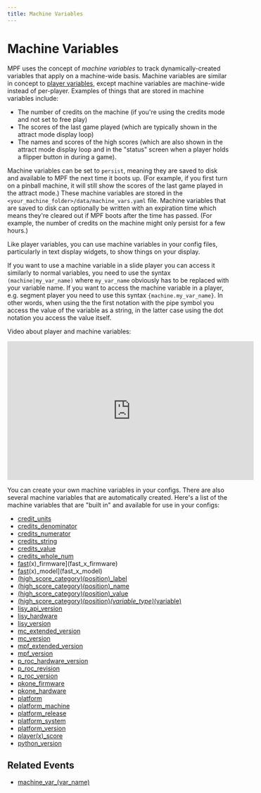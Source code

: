 ```yaml
---
title: Machine Variables
---
```


# Machine Variables


MPF uses the concept of *machine variables* to track dynamically-created
variables that apply on a machine-wide basis. Machine variables are
similar in concept to
[player variables](../game_logic/players.md), except machine variables are machine-wide instead of
per-player. Examples of things that are stored in machine variables
include:

* The number of credits on the machine (if you're using the credits
    mode and not set to free play)
* The scores of the last game played (which are typically shown in the
    attract mode display loop)
* The names and scores of the high scores (which are also shown in the
    attract mode display loop and in the "status" screen when a player
    holds a flipper button in during a game).

Machine variables can be set to `persist`, meaning they are saved to
disk and available to MPF the next time it boots up. (For example, if
you first turn on a pinball machine, it will still show the scores of
the last game played in the attract mode.) These machine variables are
stored in the `<your_machine_folder>/data/machine_vars.yaml` file.
Machine variables that are saved to disk can optionally be written with
an expiration time which means they're cleared out if MPF boots after
the time has passed. (For example, the number of credits on the machine
might only persist for a few hours.)

Like player variables, you can use machine variables in your config
files, particularly in text display widgets, to show things on your
display.

If you want to use a machine variable in a slide player you can access
it similarly to normal variables, you need to use the syntax
`(machine|my_var_name)` where `my_var_name` obviously has to be replaced
with your variable name. If you want to access the machine variable in a player, e.g. segment player you need to use this syntax
`{machine.my_var_name}`. In other words, when using the the first notation with the pipe symbol you access the value of the variable
as a string, in the latter case using the dot notation you access the value itself.

Video about player and machine variables:

<div class="video-wrapper">
<iframe width="560" height="315" src="https://www.youtube.com/embed/PUxEsNUGXPY" title="YouTube video player" frameborder="0" allow="accelerometer; autoplay; clipboard-write; encrypted-media; gyroscope; picture-in-picture" allowfullscreen></iframe>
</div>

You can create your own machine variables in your configs. There are
also several machine variables that are automatically created. Here's a
list of the machine variables that are "built in" and available for
use in your configs:

* [credit_units](credit_units.md)
* [credits_denominator](credits_denominator.md)
* [credits_numerator](credits_numerator.md)
* [credits_string](credits_string.md)
* [credits_value](credits_value.md)
* [credits_whole_num](credits_whole_num.md)
* [fast](../index.md)(x)_firmware](fast_x_firmware)
* [fast](../index.md)(x)_model](fast_x_model)
* [(high_score_category)(position)_label](high_score_categoryposition_label.md)
* [(high_score_category)(position)_name](high_score_categoryposition_name.md)
* [(high_score_category)(position)_value](high_score_categoryposition_value.md)
* [(high_score_category)(position)_(variable_type)_(variable)](high_score_categoryposition_variabletype_variable.md)
* [lisy_api_version](lisy_api_version.md)
* [lisy_hardware](lisy_hardware.md)
* [lisy_version](lisy_version.md)
* [mc_extended_version](mc_extended_version.md)
* [mc_version](mc_version.md)
* [mpf_extended_version](mpf_extended_version.md)
* [mpf_version](mpf_version.md)
* [p_roc_hardware_version](p_roc_hardware_version.md)
* [p_roc_revision](p_roc_revision.md)
* [p_roc_version](p_roc_version.md)
* [pkone_firmware](pkone_firmware.md)
* [pkone_hardware](pkone_hardware.md)
* [platform](platform.md)
* [platform_machine](platform_machine.md)
* [platform_release](platform_release.md)
* [platform_system](platform_system.md)
* [platform_version](platform_version.md)
* [player(x)_score](playerx_score.md)
* [python_version](python_version.md)

## Related Events

* [machine_var_(var_name)](../events/machine_var_machine_var.md)
